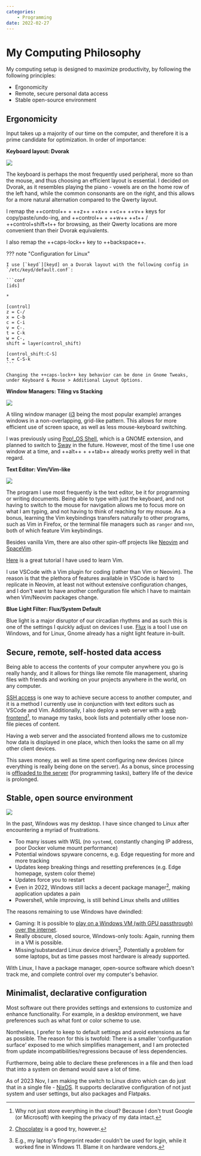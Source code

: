 ```yaml
---
categories:
    - Programming
date: 2022-02-27
---
```


# My Computing Philosophy

My computing setup is designed to maximize productivity, by following the following principles:

-   Ergonomicity
-   Remote, secure personal data access
-   Stable open-source environment

<!-- more -->

## Ergonomicity

Input takes up a majority of our time on the computer, and therefore it is a prime candidate for optimization. In order of importance:

**Keyboard layout: Dvorak**

![](../../static/images/2022-02-27/keyboard.jpg)

The keyboard is perhaps the most frequently used peripheral, more so than the mouse, and thus choosing an efficient layout is essential. I decided on Dvorak, as it resembles playing the piano - vowels are on the home row of the left hand, while the common consonants are on the right, and this allows for a more natural alternation compared to the Qwerty layout.

I remap the ++control++ + ++z++ ++x++ ++c++ ++v++ keys for copy/paste/undo-ing, and ++control++ + ++w++ ++t++ / ++control+shift+t++ for browsing, as their Qwerty locations are more convenient than their Dvorak equivalents.

I also remap the ++caps-lock++ key to ++backspace++.

??? note "Configuration for Linux"

    I use [`keyd`][keyd] on a Dvorak layout with the following config in `/etc/keyd/default.conf`:

    ```conf
    [ids]

    *

    [control]
    z = C-/
    x = C-b
    c = C-i
    v = C-.
    t = C-k
    w = C-,
    shift = layer(control_shift)

    [control_shift:C-S]
    t = C-S-k
    ```

    Changing the ++caps-lock++ key behavior can be done in Gnome Tweaks, under Keyboard & Mouse > Additional Layout Options.

**Window Managers: Tiling vs Stacking**

![](../../static/images/2022-02-27/pop-shell.jpg)

A tiling window manager ([i3][i3] being the most popular example) arranges windows in a non-overlapping, grid-like pattern. This allows for more efficient use of screen space, as well as less mouse-keyboard switching.

I was previously using [Pop!\_OS Shell][pop-shell], which is a GNOME extension, and planned to switch to [Sway][sway] in the future. However, most of the time I use one window at a time, and ++alt++ + ++tab++ already works pretty well in that regard.

**Text Editor: Vim/Vim-like**

![](../../static/images/2022-02-27/spacevim.jpg)

The program I use most frequently is the text editor, be it for programming or writing documents. Being able to type with just the keyboard, and not having to switch to the mouse for navigation allows me to focus more on what I am typing, and not having to think of reaching for my mouse. As a bonus, learning the Vim keybindings transfers naturally to other programs, such as Vim in Firefox, or the terminal file managers such as `ranger` and `nnn`, both of which feature Vim keybindings.

Besides vanilla Vim, there are also other spin-off projects like [Neovim][neovim] and [SpaceVim][spacevim].

[Here][vim-tutorial] is a great tutorial I have used to learn Vim.

I use VSCode with a Vim plugin for coding (rather than Vim or Neovim). The reason is that the plethora of features available in VSCode is hard to replicate in Neovim, at least not without extensive configuration changes, and I don't want to have another configuration file which I have to maintain when Vim/Neovim packages change.

**Blue Light Filter: Flux/System Default**

Blue light is a major disruptor of our circadian rhythms and as such this is one of the settings I quickly adjust on devices I use. [Flux][flux] is a tool I use on Windows, and for Linux, Gnome already has a night light feature in-built.

## Secure, remote, self-hosted data access

Being able to access the contents of your computer anywhere you go is really handy, and it allows for things like remote file management, sharing files with friends and working on your projects anywhere in the world, on any computer.

[SSH access][ssh] is one way to achieve secure access to another computer, and it is a method I currently use in conjunction with text editors such as VSCode and Vim. Additionally, I also deploy a web server with a [web frontend][web-frontend][^cloud-privacy], to manage my tasks, book lists and potentially other loose non-file pieces of content.

Having a web server and the associated frontend allows me to customize how data is displayed in one place, which then looks the same on all my other client devices.

This saves money, as well as time spent configuring new devices (since everything is really being done on the server). As a bonus, since processing is [offloaded to the server][vscode-remote-containers] (for programming tasks), battery life of the device is prolonged.

## Stable, open source environment

![](../../static/images/2022-02-27/linux.jpg)

In the past, Windows was my desktop. I have since changed to Linux after encountering a myriad of frustrations.

-   Too many issues with WSL (no `systemd`, constantly changing IP address, poor Docker volume mount performance)
-   Potential windows spyware concerns, e.g. Edge requesting for more and more tracking
-   Updates keep breaking things and resetting preferences (e.g. Edge homepage, system color theme)
-   Updates force you to restart
-   Even in 2022, Windows still lacks a decent package manager[^package-manager], making application updates a pain
-   Powershell, while improving, is still behind Linux shells and utilities

The reasons remaining to use Windows have dwindled:

-   Gaming: It is possible to [play on a Windows VM (with GPU passthrough) over the internet](2022-07-10-win11-vm-gpu-passthrough.md).
-   Really obscure, closed source, Windows-only tools: Again, running them in a VM is possible.
-   Missing/substandard Linux device drivers[^linux-device-drivers]. Potentially a problem for some laptops, but as time passes most hardware is already supported.

With Linux, I have a package manager, open-source software which doesn't track me, and complete control over my computer's behavior.

## Minimalist, declarative configuration

Most software out there provides settings and extensions to customize and enhance functionality. For example, in a desktop environment, we have preferences such as what font or color scheme to use.

Nontheless, I prefer to keep to default settings and avoid extensions as far as possible. The reason for this is twofold: There is a smaller 'configuration surface' exposed to me which simplifies management, and I am protected from update incompatibilities/regressions because of less dependencies.

Furthermore, being able to declare these preferences in a file and then load that into a system on demand would save a lot of time.

As of 2023 Nov, I am making the switch to Linux distro which can do just that in a single file - [NixOS]. It supports declarative configuration of not just system and user settings, but also packages and Flatpaks.

[^cloud-privacy]: Why not just store everything in the cloud? Because I don't trust Google (or Microsoft) with keeping the privacy of my data intact.
[^package-manager]: [Chocolatey](https://chocolatey.org/) is a good try, however.
[^linux-device-drivers]: E.g., my laptop's fingerprint reader couldn't be used for login, while it worked fine in Windows 11. Blame it on hardware vendors.

[flux]: https://justgetflux.com/
[keyd]: https://github.com/rvaiya/keyd
[neovim]: https://neovim.io/
[spacevim]: https://spacevim.org/
[ssh]: 2022-02-07-ssh-with-certificates.md
[vim-tutorial]: https://github.com/iggredible/Learn-Vim
[vscode-remote-containers]: 2022-02-07-vscode-remote-containers-over-ssh.md
[web-frontend]: https://github.com/extrange/web-app
[pop-shell]: https://github.com/pop-os/shell
[i3]: https://i3wm.org/
[sway]: https://swaywm.org/
[NixOS]: https://nixos.org/
